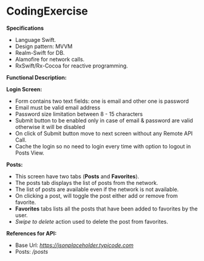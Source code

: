 # CodingExercise
**Specifications**
- Language Swift.
-  Design pattern: MVVM
-  Realm-Swift for DB.
- Alamofire for network calls.
- RxSwift/Rx-Cocoa for reactive programming.
 
 
**Functional Description:**

**Login Screen:**
- Form contains two text fields: one is email and other one is password
- Email must be valid email address
- Password size limitation between 8 - 15 characters
- Submit button to be enabled only in case of email & password are valid otherwise it will be disabled
- On click of Submit button move to next screen without any Remote API Call.
- Cache the login so no need to login every time with option to logout in Posts View.
 
**Posts:**
- This screen have two tabs (**Posts** and **Favorites**).
- The posts tab displays the list of posts from the network.
- The list of posts are available even if the network is not available.
- On clicking a post, will toggle the post either add or remove from favorite.
- **Favorites** tabs lists all the posts that have been added to favorites by the user.
- *Swipe to delete* action used to delete the post from favorites.
 
**References for API:**
- Base Url: *https://jsonplaceholder.typicode.com*
- Posts: */posts*
